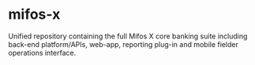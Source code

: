 # mifos-x
Unified repository containing the full Mifos X core banking suite including back-end platform/APIs, web-app, reporting plug-in and mobile fielder operations interface. 
